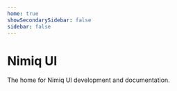 ```yaml
---
home: true
showSecondarySidebar: false
sidebar: false
---
```


# Nimiq UI

The home for Nimiq UI development and documentation.
